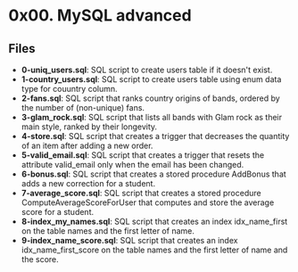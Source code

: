 # 0x00. MySQL advanced
## Files
- **0-uniq_users.sql**: SQL script to create users table if it doesn't exist.
- **1-country_users.sql**: SQL script to create users table using enum data type for couuntry column.
- **2-fans.sql**: SQL script that ranks country origins of bands, ordered by the number of (non-unique) fans.
- **3-glam_rock.sql**: SQL script that lists all bands with Glam rock as their main style, ranked by their longevity.
- **4-store.sql**: SQL script that creates a trigger that decreases the quantity of an item after adding a new order.
- **5-valid_email.sql**: SQL script that creates a trigger that resets the attribute valid_email only when the email has been changed.
- **6-bonus.sql**: SQL script that creates a stored procedure AddBonus that adds a new correction for a student.
- **7-average_score.sql**: SQL script that creates a stored procedure ComputeAverageScoreForUser that computes and store the average score for a student.
- **8-index_my_names.sql**: SQL script that creates an index idx_name_first on the table names and the first letter of name.
- **9-index_name_score.sql**: SQL script that creates an index idx_name_first_score on the table names and the first letter of name and the score.
